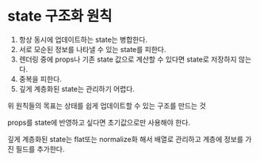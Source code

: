 # state 구조화 원칙
1. 항상 동시에 업데이트하는 state는 병합한다.
2. 서로 모순된 정보를 나타낼 수 있는 state를 피한다.
3. 렌더링 중에 props나 기존 state 값으로 계산할 수 있다면 state로 저장하지 않는다.
4. 중복을 피한다.
5. 깊게 계층화된 state는 관리하기 어렵다.
   
위 원칙들의 목표는 상태를 쉽게 업데이트할 수 있는 구조를 만드는 것

props를 state에 반영하고 싶다면 초기값으로만 사용해야 한다.

깊게 계층화된 state는 flat또는 normalize화 해서 배열로 관리하고 계층에 정보를 가진 필드를 추가한다.